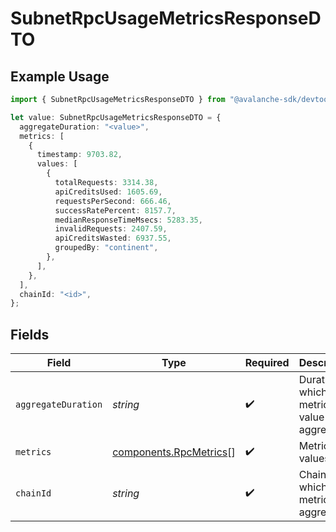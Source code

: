 # SubnetRpcUsageMetricsResponseDTO

## Example Usage

```typescript
import { SubnetRpcUsageMetricsResponseDTO } from "@avalanche-sdk/devtools/models/components";

let value: SubnetRpcUsageMetricsResponseDTO = {
  aggregateDuration: "<value>",
  metrics: [
    {
      timestamp: 9703.82,
      values: [
        {
          totalRequests: 3314.38,
          apiCreditsUsed: 1605.69,
          requestsPerSecond: 666.46,
          successRatePercent: 8157.7,
          medianResponseTimeMsecs: 5283.35,
          invalidRequests: 2407.59,
          apiCreditsWasted: 6937.55,
          groupedBy: "continent",
        },
      ],
    },
  ],
  chainId: "<id>",
};
```

## Fields

| Field                                                            | Type                                                             | Required                                                         | Description                                                      |
| ---------------------------------------------------------------- | ---------------------------------------------------------------- | ---------------------------------------------------------------- | ---------------------------------------------------------------- |
| `aggregateDuration`                                              | *string*                                                         | :heavy_check_mark:                                               | Duration in which the metrics value is aggregated                |
| `metrics`                                                        | [components.RpcMetrics](../../models/components/rpcmetrics.md)[] | :heavy_check_mark:                                               | Metrics values                                                   |
| `chainId`                                                        | *string*                                                         | :heavy_check_mark:                                               | ChainId for which the metrics are aggregated                     |